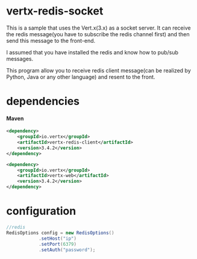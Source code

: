 # vertx-redis-socket

This is a sample that uses the Vert.x(3.x) as a socket server. It can receive the redis message(you have to subscribe the redis channel first) and then send this message to the front-end.

I assumed that you have installed the redis and know how to pub/sub messages.

This program allow you to receive redis client message(can be realized by Python, Java or any other language) and resent to the front.
# dependencies

#### Maven
```xml
<dependency>
    <groupId>io.vertx</groupId>
    <artifactId>vertx-redis-client</artifactId>
    <version>3.4.2</version>
</dependency>

<dependency>
    <groupId>io.vertx</groupId>
    <artifactId>vertx-web</artifactId>
    <version>3.4.2</version>
</dependency>
```
# configuration

```java
//redis 
RedisOptions config = new RedisOptions()
            .setHost("ip")
            .setPort(6379)
            .setAuth("password");
```




